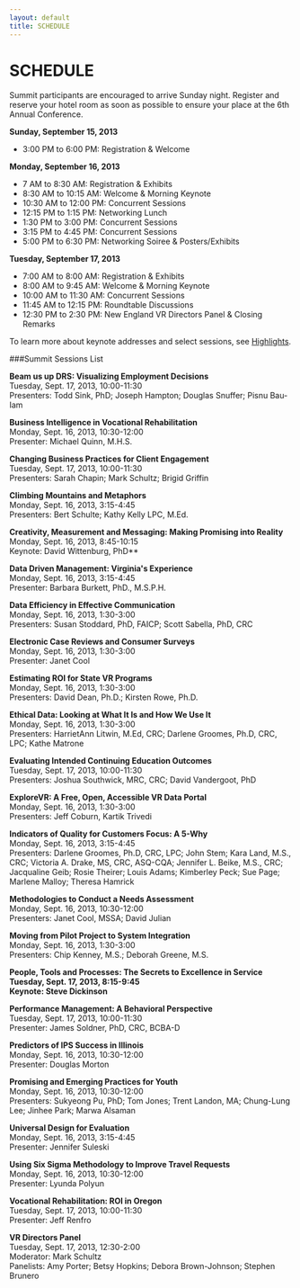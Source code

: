 ```yaml
---
layout: default
title: SCHEDULE
---
```



# SCHEDULE

Summit participants are encouraged to arrive Sunday night.  Register and reserve your hotel room as soon as possible to ensure your place at the 6th Annual Conference. 

**Sunday, September 15, 2013**  
* 3:00 PM to 6:00 PM: Registration & Welcome  

**Monday, September 16, 2013**  
* 7 AM to 8:30 AM: Registration & Exhibits  
* 8:30 AM to 10:15 AM: Welcome & Morning Keynote  
* 10:30 AM to 12:00 PM: Concurrent Sessions   
* 12:15 PM to 1:15 PM: Networking Lunch   
* 1:30 PM to 3:00 PM: Concurrent Sessions   
* 3:15 PM to 4:45 PM: Concurrent Sessions   
* 5:00 PM to 6:30 PM: Networking Soiree & Posters/Exhibits   

**Tuesday, September 17, 2013**  
* 7:00 AM to 8:00 AM: Registration & Exhibits  
* 8:00 AM to 9:45 AM: Welcome & Morning Keynote  
* 10:00 AM to 11:30 AM: Concurrent Sessions   
* 11:45 AM to 12:15 PM: Roundtable Discussions  
* 12:30 PM to 2:30 PM: New England VR Directors Panel & Closing Remarks  

To learn more about keynote addresses and select sessions, see [Highlights](http://vrsummit.org/pages/40_highlights.html). 

###Summit Sessions List

**Beam us up DRS: Visualizing Employment Decisions**  
Tuesday, Sept. 17, 2013, 10:00-11:30  
Presenters: Todd Sink, PhD; Joseph Hampton; Douglas Snuffer; Pisnu Bau-Iam
<!--Resource Links  
PowerPoint Slides  
Accessible Slide Content  
Session Recording-->

**Business Intelligence in Vocational Rehabilitation**  
Monday, Sept. 16, 2013, 10:30-12:00  
Presenter: Michael Quinn, M.H.S.
<!--Resource Links  
PowerPoint Slides  
Accessible Slide Content  
Session Recording-->  

**Changing Business Practices for Client Engagement**  
Tuesday, Sept. 17, 2013, 10:00-11:30  
Presenters: Sarah Chapin; Mark Schultz; Brigid Griffin  
<!--Resource Links  
PowerPoint Slides  
Accessible Slide Content  
Session Recording-->

**Climbing Mountains and Metaphors**  
Monday, Sept. 16, 2013, 3:15-4:45  
Presenters: Bert Schulte; Kathy Kelly LPC, M.Ed.  
<!--Resource Links  
PowerPoint Slides  
Accessible Slide Content  
Session Recording--> 

**Creativity, Measurement and Messaging: Making Promising into Reality**  
Monday, Sept. 16, 2013, 8:45-10:15  
Keynote: David Wittenburg, PhD**  
<!--Resource Links  
PowerPoint Slides  
Accessible Slide Content  
Session Recording--> 

**Data Driven Management: Virginia's Experience**  
Monday, Sept. 16, 2013, 3:15-4:45  
Presenter: Barbara Burkett, PhD., M.S.P.H.  
<!--Resource Links  
PowerPoint Slides  
Accessible Slide Content  
Session Recording-->  

**Data Efficiency in Effective Communication**  
Monday, Sept. 16, 2013, 1:30-3:00  
Presenters: Susan Stoddard, PhD, FAICP; Scott Sabella, PhD, CRC  
<!--Resource Links  
PowerPoint Slides  
Accessible Slide Content  
Session Recording-->  



**Electronic Case Reviews and Consumer Surveys**  
Monday, Sept. 16, 2013, 1:30-3:00  
Presenter: Janet Cool  
<!--Resource Links  
PowerPoint Slides  
Accessible Slide Content  
Session Recording-->  

**Estimating ROI for State VR Programs**  
Monday, Sept. 16, 2013, 1:30-3:00  
Presenters:  David Dean, Ph.D.; Kirsten Rowe, Ph.D.

**Ethical Data: Looking at What It Is and How We Use It**  
Monday, Sept. 16, 2013, 1:30-3:00  
Presenters: HarrietAnn Litwin, M.Ed, CRC; Darlene Groomes, Ph.D, CRC, LPC; Kathe Matrone  
<!--Resource Links  
PowerPoint Slides  
Accessible Slide Content  
Session Recording-->  

**Evaluating Intended Continuing Education Outcomes**  
Tuesday, Sept. 17, 2013, 10:00-11:30  
Presenters: Joshua Southwick, MRC, CRC; David Vandergoot, PhD  
<!--Resource Links  
PowerPoint Slides  
Accessible Slide Content  
Session Recording-->  

**ExploreVR: A Free, Open, Accessible VR Data Portal**  
Monday, Sept. 16, 2013, 1:30-3:00  
Presenters: Jeff Coburn, Kartik Trivedi  
<!--Resource Links  
PowerPoint Slides  
Accessible Slide Content  
Session Recording-->  

**Indicators of Quality for Customers Focus: A 5-Why**  
Monday, Sept. 16, 2013, 3:15-4:45  
Presenters: Darlene Groomes, Ph.D, CRC, LPC; John Stem; Kara Land, M.S., CRC; Victoria A. Drake, MS, CRC, ASQ-CQA; Jennifer L. Beike, M.S., CRC; Jacqualine Geib; Rosie Theirer; Louis Adams; Kimberley Peck; Sue Page; Marlene Malloy; Theresa Hamrick  
<!--Resource Links  
PowerPoint Slides  
Accessible Slide Content  
Session Recording-->  

**Methodologies to Conduct a Needs Assessment**  
Monday, Sept. 16, 2013, 10:30-12:00  
Presenters: Janet Cool, MSSA; David Julian  
<!--Resource Links  
PowerPoint Slides  
Accessible Slide Content  
Session Recording-->  

**Moving from Pilot Project to System Integration**  
Monday, Sept. 16, 2013, 1:30-3:00  
Presenters: Chip Kenney, M.S.; Deborah Greene, M.S.  
<!--Resource Links  
PowerPoint Slides  
Accessible Slide Content  
Session Recording-->  

**People, Tools and Processes: The Secrets to Excellence in Service  
Tuesday, Sept. 17, 2013, 8:15-9:45  
Keynote: Steve Dickinson**  
<!--Resource Links  
PowerPoint Slides  
Accessible Slide Content  
Session Recording-->  

**Performance Management: A Behavioral Perspective**  
Tuesday, Sept. 17, 2013, 10:00-11:30  
Presenter: James Soldner, PhD, CRC, BCBA-D  
<!--Resource Links  
PowerPoint Slides  
Accessible Slide Content  
Session Recording-->  

**Predictors of IPS Success in Illinois**  
Monday, Sept. 16, 2013, 10:30-12:00  
Presenter: Douglas Morton  
<!--Resource Links  
PowerPoint Slides  
Accessible Slide Content  
Session Recording-->  

**Promising and Emerging Practices for Youth**  
Monday, Sept. 16, 2013, 10:30-12:00  
Presenters: Sukyeong Pu, PhD; Tom Jones; Trent Landon, MA; Chung-Lung Lee; Jinhee Park; Marwa Alsaman  
<!--Resource Links  
PowerPoint Slides  
Accessible Slide Content  
Session Recording-->  

**Universal Design for Evaluation**  
Monday, Sept. 16, 2013, 3:15-4:45  
Presenter: Jennifer Suleski  
<!--Resource Links  
PowerPoint Slides  
Accessible Slide Content  
Session Recording-->  

**Using Six Sigma Methodology to Improve Travel Requests**  
Monday, Sept. 16, 2013, 10:30-12:00  
Presenter: Lyunda Polyun  
<!--Resource Links  
PowerPoint Slides  
Accessible Slide Content  
Session Recording-->  

**Vocational Rehabilitation: ROI in Oregon**  
Tuesday, Sept. 17, 2013, 10:00-11:30  
Presenter: Jeff Renfro 
<!--Resource Links  
PowerPoint Slides  
Accessible Slide Content  
Session Recording-->  

**VR Directors Panel**  
Tuesday, Sept. 17, 2013, 12:30-2:00  
Moderator: Mark Schultz  
Panelists: Amy Porter; Betsy Hopkins; Debora Brown-Johnson; Stephen Brunero